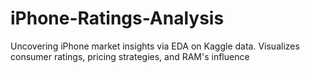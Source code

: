 # iPhone-Ratings-Analysis
Uncovering iPhone market insights via EDA on Kaggle data. Visualizes consumer ratings, pricing strategies, and RAM's influence
